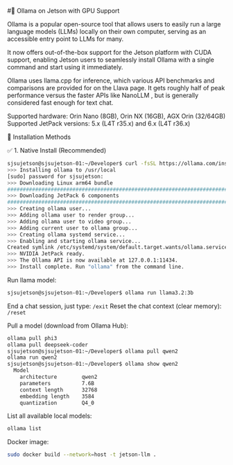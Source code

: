 #🎯 Ollama on Jetson with GPU Support

Ollama is a popular open-source tool that allows users to easily run a large language models (LLMs) locally on their own computer, serving as an accessible entry point to LLMs for many.

It now offers out-of-the-box support for the Jetson platform with CUDA support, enabling Jetson users to seamlessly install Ollama with a single command and start using it immediately.

Ollama uses llama.cpp for inference, which various API benchmarks and comparisons are provided for on the Llava page. It gets roughly half of peak performance versus the faster APIs like NanoLLM , but is generally considered fast enough for text chat.

Supported hardware: Orin Nano (8GB), Orin NX (16GB), AGX Orin (32/64GB)
Supported JetPack versions: 5.x (L4T r35.x) and 6.x (L4T r36.x)

🧩 Installation Methods

✅ 1. Native Install (Recommended)
```bash
sjsujetson@sjsujetson-01:~/Developer$ curl -fsSL https://ollama.com/install.sh | sh
>>> Installing ollama to /usr/local
[sudo] password for sjsujetson: 
>>> Downloading Linux arm64 bundle
######################################################################## 100.0%
>>> Downloading JetPack 6 components
######################################################################## 100.0%
>>> Creating ollama user...
>>> Adding ollama user to render group...
>>> Adding ollama user to video group...
>>> Adding current user to ollama group...
>>> Creating ollama systemd service...
>>> Enabling and starting ollama service...
Created symlink /etc/systemd/system/default.target.wants/ollama.service → /etc/systemd/system/ollama.service.
>>> NVIDIA JetPack ready.
>>> The Ollama API is now available at 127.0.0.1:11434.
>>> Install complete. Run "ollama" from the command line.
```

Run llama model:
```bash
sjsujetson@sjsujetson-01:~/Developer$ ollama run llama3.2:3b
```
End a chat session, just type: `/exit`
Reset the chat context (clear memory): `/reset`

Pull a model (download from Ollama Hub):
```bash
ollama pull phi3
ollama pull deepseek-coder
sjsujetson@sjsujetson-01:~/Developer$ ollama pull qwen2
ollama run qwen2
sjsujetson@sjsujetson-01:~/Developer$ ollama show qwen2
  Model
    architecture        qwen2    
    parameters          7.6B     
    context length      32768    
    embedding length    3584     
    quantization        Q4_0
```

List all available local models:
```bash
ollama list
```

Docker image:
```bash
sudo docker build --network=host -t jetson-llm .
```